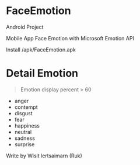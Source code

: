 # FaceEmotion
Android Project 

Mobile App Face Emotion with Microsoft Emotion API

Install /apk/FaceEmotion.apk

# Detail Emotion 
> Emotion display percent > 60 
- anger 
- contempt
- disgust 
- fear
- happiness
- neutral
- sadness
- surprise

Write by Wisit lertsaimarn  (Ruk)
